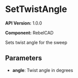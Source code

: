 # SetTwistAngle

**API Version:** 1.0.0

**Component:** RebelCAD

Sets twist angle for the sweep

## Parameters

- **angle**: Twist angle in degrees

